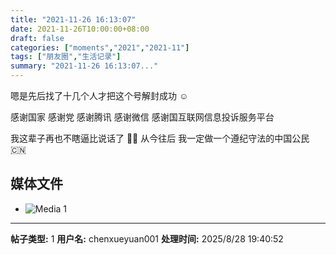 ```yaml
---
title: "2021-11-26 16:13:07"
date: 2021-11-26T10:00:00+08:00
draft: false
categories: ["moments","2021","2021-11"]
tags: ["朋友圈","生活记录"]
summary: "2021-11-26 16:13:07..."
---
```


嗯是先后找了十几个人才把这个号解封成功 ☺️

感谢国家 感谢党
感谢腾讯 感谢微信
感谢国互联网信息投诉服务平台

我这辈子再也不瞎逼比说话了 🙏🏻
从今往后 我一定做一个遵纪守法的中国公民 🇨🇳

## 媒体文件

- ![Media 1](/Moments/photos/2021-11-26/202111261613070.jpg)

---

**帖子类型:** 1
**用户名:** chenxueyuan001
**处理时间:** 2025/8/28 19:40:52